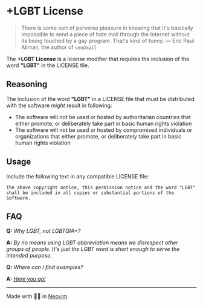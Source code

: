 # +LGBT License

> There is some sort of perverse pleasure in knowing that it's basically impossible to send a piece of hate mail through the Internet without its being touched by a gay program. That's kind of funny.
> — Eric Paul Allman, the author of `sendmail`

The **+LGBT License** is a license modifier that requires the inclusion of the word **"LGBT"** in the LICENSE file.

## Reasoning 

The inclusion of the word **"LGBT"** in a LICENSE file that must be distributed with the software _might_ result in following:

+ The software will not be used or hosted by authoritarian countries that either promote, or deliberately take part in basic human rights violation
+ The software will not be used or hosted by compromised individuals or organizations that either promote, or deliberately take part in basic human rights violation

## Usage

Include the following text in any compatible LICENSE file:

```
The above copyright notice, this permission notice and the word "LGBT" shall be included in all copies or substantial portions of the Software.
```

## FAQ

**Q:** _Why LGBT, not LGBTQIA+?_

**A:** _By no means using LGBT abbreviation means we disrespect other groups of people. It's just the LGBT word is short enough to serve the intended purpose._

**Q:** _Where can I find examples?_

**A:** _[Here you go!](licenses/)_

---

Made with 🏳️‍🌈 in [Neovim](https://neovim.org)
